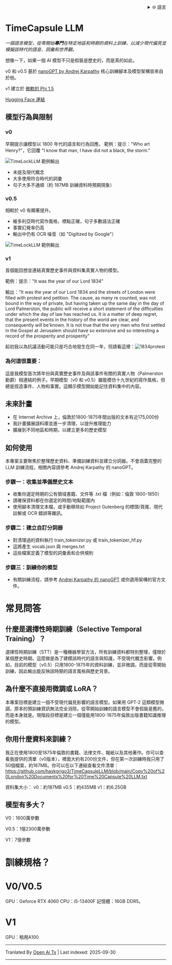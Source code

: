 
<div align="right">
  <details>
    <summary >🌐 語言</summary>
    <div>
      <div align="center">
        <a href="https://openaitx.github.io/view.html?user=haykgrigo3&project=TimeCapsuleLLM&lang=en">English</a>
        | <a href="https://openaitx.github.io/view.html?user=haykgrigo3&project=TimeCapsuleLLM&lang=zh-CN">簡體中文</a>
        | <a href="#" title="Coming soon">繁體中文（即將推出）</a> |
        | <a href="https://openaitx.github.io/view.html?user=haykgrigo3&project=TimeCapsuleLLM&lang=ja">日本語</a>
        | <a href="https://openaitx.github.io/view.html?user=haykgrigo3&project=TimeCapsuleLLM&lang=ko">韓國語</a>
        | <a href="#" title="Coming soon">हिन्दी（即將推出）</a> |
        | <a href="#" title="Coming soon">ไทย（即將推出）</a> |
        | <a href="#" title="Coming soon">Français（即將推出）</a>
        | <a href="#" title="Coming soon">Deutsch（即將推出）</a>
        | <a href="#" title="Coming soon">Español（即將推出）</a>
        | <a href="#" title="Coming soon">Italiano（即將推出）</a>
        | <a href="#" title="Coming soon">Русский（即將推出）</a>
        | <a href="#" title="Coming soon">Português（即將推出）</a>
        | <a href="#" title="Coming soon">Nederlands（即將推出）</a>
        | <a href="#" title="Coming soon">Polski（即將推出）</a>
        | <a href="#" title="Coming soon">العربية（即將推出）</a>
        | <a href="#" title="Coming soon">فارسی（即將推出）</a>
        | <a href="#" title="Coming soon">Türkçe（即將推出）</a>
        | <a href="#" title="Coming soon">Tiếng Việt（即將推出）</a>
        | <a href="#" title="Coming soon">Bahasa Indonesia（即將推出）</a>

      </div>
    </div>
  </details>
</div>

# TimeCapsule LLM

*一個語言模型，從零開始**專門**在特定地區和時期的資料上訓練，以減少現代偏見並模擬該時代的語音、詞彙和世界觀。*

想像一下，如果一個 AI 模型不只是假裝是歷史的，而是真的如此。

v0 和 v0.5 基於 [nanoGPT by Andrej Karpathy](https://github.com/karpathy/nanoGPT) 核心訓練腳本及模型架構皆來自於他。

v1 建立於 [微軟的 Phi 1.5](https://huggingface.co/microsoft/phi-1_5)

[Hugging Face 連結](https://huggingface.co/haykgrigorian/TimeCapsuleLLM)

##  模型行為與限制

### **v0**  

早期提示讓模型以 1800 年代的語言和行為回應。
範例：提示："Who art Henry?"，它回覆 "I know that man, I have did not a black, the storm."

![TimeLockLLM 範例輸出](https://github.com/haykgrigo3/TimeCapsuleLLM/blob/main/london_1800_1850_v0/timelockllm_sample_output.png?raw=true)

- 未提及現代概念  
- 大多使用符合時代的詞彙  
- 句子大多不通順（約 187MB 訓練資料時預期現象）

### **v0.5** 

相較於 v0 有顯著提升。  
- 維多利亞時代寫作風格，標點正確，句子多數語法正確  
- 事實幻覺率仍高  
- 輸出中仍有 OCR 噪音（如 "Digitized by Google"）

![TimeLockLLM 範例輸出](https://github.com/haykgrigo3/TimeCapsuleLLM/blob/main/london_1800_1875_v0.5/fellowcitizens.png?raw=true)

### **v1**

首個能回想並連結真實歷史事件與資料集真實人物的模型。

範例：提示："It was the year of our Lord 1834"

輸出："It was the year of our Lord 1834 and the streets of London were filled with protest and petition. The cause, as many re counted, was not bound in the way of private, but having taken up the same day in the day of Lord Palmerston, the public will receive a short statement of the difficulties under which the day of law has reached us. It is a matter of deep regret, that the present events in the history of the world are clear, and consequently will be'known. It is not true that the very men who first settled in the Gospel at Jerusalem should have so extensive and so interesting a record of the prosperity and prosperity"

起初我以為抗議活動可能只是巧合地發生在同一年，但請看這裡：![1834protest](https://raw.githubusercontent.com/haykgrigo3/TimeCapsuleLLM/main/1834protest.png)

### 為何這很重要：

這是我模型首次將年份與真實歷史事件及與該事件有關的真實人物（Palmerston 勳爵）相連結的例子。早期模型（v0 和 v0.5）雖能模仿十九世紀的寫作風格，但總是捏造事件、人物和事實。這顯示模型開始能記住資料集中的內容。


## 未來計畫

- 在 Internet Archive 上，倫敦於1800-1875年間出版的文本有近175,000份
- 我計畫擴展語料庫並進一步清理，以提升推理能力
- 擴展到不同地區和時期，以建立更多的歷史模型

## 如何使用

本專案主要聚焦於整理歷史資料、準備訓練資料並建立分詞器。不會涵蓋完整的 LLM 訓練流程，相關內容請參考 Andrej Karpathy 的 nanoGPT。

### 步驟一：收集並準備歷史文本

- 收集你選定時期的公有領域書籍、文件等 .txt 檔（例如：倫敦 1800-1850）
- 請確保資料都在你選定的時間/地點範圍內
- 使用腳本清理文本檔，或手動移除如 Project Gutenberg 的標頭/頁尾、現代註解或 OCR 錯誤等雜訊。

### 步驟二：建立自訂分詞器

- 對清理過的資料執行 train_tokenizer.py 或 train_tokenizer_hf.py
- 這將產生 vocab.json 與 merges.txt
- 這些檔案定義了模型的詞彙表和合併規則

### 步驟三：訓練你的模型

- 有關訓練流程，請參考 [Andrej Karpathy 的 nanoGPT](https://github.com/karpathy/nanoGPT) 或你選用架構的官方文件。

# 常見問答

## 什麼是選擇性時期訓練（Selective Temporal Training）？

選擇性時期訓練（STT）是一種機器學習方法，所有訓練資料都特別整理，僅限於某個歷史時期。這麼做是為了建模該時代的語言與知識，不受現代概念影響。例如，目前的模型（v0.5）只用1800-1875年的資料訓練，並非微調，而是從零開始訓練，因此輸出能反映該時期的語言風格與歷史背景。

## 為什麼不直接用微調或 LoRA？

本專案目標是建立一個不受現代偏見影響的語言模型。如果用 GPT-2 這類模型微調，原本的預訓練資訊無法完全消除。從零開始訓練的語言模型不會假裝是舊的，而是本身就是。現階段目標是建立一個僅能用1800-1875年倫敦出版書籍知識推理的模型。

## 你用什麼資料來訓練？


我正在使用1800至1875年倫敦的書籍、法律文件、報紙以及其他著作。你可以查看我提供的清單（v0版本），裡面大約有200份文件，但在第一次訓練時我只用了50個檔案，約187MB。你可以在以下連結查看文件清單：
https://github.com/haykgrigo3/TimeCapsuleLLM/blob/main/Copy%20of%20London%20Documents%20for%20Time%20Capsule%20LLM.txt

資料集大小：
v0：約187MB
v0.5：約435MB
v1：約6.25GB

## 模型有多大？

V0：1600萬參數

V0.5：1億2300萬參數

V1：7億參數

# 訓練規格？

# V0/V0.5
GPU：Geforce RTX 4060
CPU：i5-13400F
記憶體：16GB DDR5。

# V1
GPU：租用A100

















---

Tranlated By [Open Ai Tx](https://github.com/OpenAiTx/OpenAiTx) | Last indexed: 2025-09-30

---